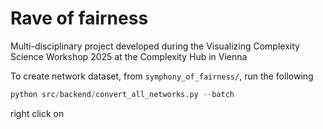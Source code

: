 # Rave of fairness
Multi-disciplinary project developed during the Visualizing Complexity Science Workshop 2025 at the Complexity Hub in Vienna

To create network dataset, from `symphony_of_fairness/`, run the following

```python
python src/backend/convert_all_networks.py --batch     
``` 

right click on 
